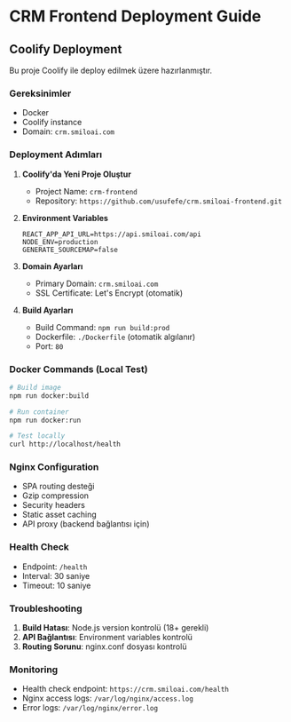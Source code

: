 # CRM Frontend Deployment Guide

## Coolify Deployment

Bu proje Coolify ile deploy edilmek üzere hazırlanmıştır.

### Gereksinimler

- Docker
- Coolify instance
- Domain: `crm.smiloai.com`

### Deployment Adımları

1. **Coolify'da Yeni Proje Oluştur**
   - Project Name: `crm-frontend`
   - Repository: `https://github.com/usufefe/crm.smiloai-frontend.git`

2. **Environment Variables**
   ```
   REACT_APP_API_URL=https://api.smiloai.com/api
   NODE_ENV=production
   GENERATE_SOURCEMAP=false
   ```

3. **Domain Ayarları**
   - Primary Domain: `crm.smiloai.com`
   - SSL Certificate: Let's Encrypt (otomatik)

4. **Build Ayarları**
   - Build Command: `npm run build:prod`
   - Dockerfile: `./Dockerfile` (otomatik algılanır)
   - Port: `80`

### Docker Commands (Local Test)

```bash
# Build image
npm run docker:build

# Run container
npm run docker:run

# Test locally
curl http://localhost/health
```

### Nginx Configuration

- SPA routing desteği
- Gzip compression
- Security headers
- Static asset caching
- API proxy (backend bağlantısı için)

### Health Check

- Endpoint: `/health`
- Interval: 30 saniye
- Timeout: 10 saniye

### Troubleshooting

1. **Build Hatası**: Node.js version kontrolü (18+ gerekli)
2. **API Bağlantısı**: Environment variables kontrolü
3. **Routing Sorunu**: nginx.conf dosyası kontrolü

### Monitoring

- Health check endpoint: `https://crm.smiloai.com/health`
- Nginx access logs: `/var/log/nginx/access.log`
- Error logs: `/var/log/nginx/error.log`
